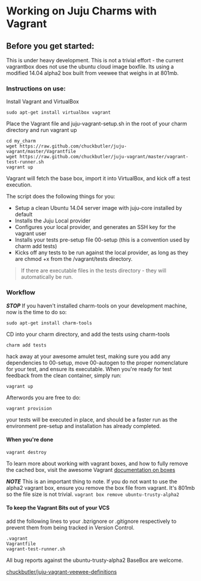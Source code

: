 # Working on Juju Charms with Vagrant

## Before you get started:
This is under heavy development. This is not a trivial effort - the current vagrantbox does not use the ubuntu cloud image boxfile. Its using a modified 14.04 alpha2 box built from veewee that weighs in at 801mb.


### Instructions on use:

Install Vagrant and VirtualBox

```
sudo apt-get install virtualbox vagrant
```
Place the Vagrant file and juju-vagrant-setup.sh in the root of your charm directory and run vagrant up

```
cd my_charm
wget https://raw.github.com/chuckbutler/juju-vagrant/master/Vagrantfile
wget https://raw.github.com/chuckbutler/juju-vagrant/master/vagrant-test-runner.sh
vagrant up
```

Vagrant will fetch the base box, import it into VirtualBox, and kick off a test execution.

The script does the following things for you:
- Setup a clean Ubuntu 14.04 server image with juju-core installed by default
- Installs the Juju Local provider
- Configures your local provider, and generates an SSH key for the vagrant user
- Installs your tests pre-setup file 00-setup (this is a convention used by charm add tests)
- Kicks off any tests to be run against the local provider, as long as they are chmod +x from the /vagrant/tests directory.

> If there are executable files in the tests directory - they will automatically be run.

### Workflow

***STOP*** If you haven't installed charm-tools on your development machine, now is the time to do so:

```
sudo apt-get install charm-tools
```

CD into your charm directory, and add the tests using charm-tools

```
charm add tests
```

hack away at your awesome amulet test, making sure you add any dependencies to 00-setup, move 00-autogen to the proper nomenclature for your test, and ensure its executable. When you're ready for test feedback from the clean container, simply run:

```
vagrant up
```
Afterwords you are free to do:

```
vagrant provision
```
your tests will be executed in place, and should be a faster run as the environment pre-setup and installation has already completed.

#### When you're done

```
vagrant destroy
```
To learn more about working with vagrant boxes, and how to fully remove the cached box, visit the awesome Vagrant [documentation on boxes](http://docs.vagrantup.com/v2/boxes.html)

***NOTE*** This is an important thing to note. If you do not want to use the alpha2 vagrant box, ensure you remove the box file from vagrant. It's 801mb so the file size is not trivial.
`vagrant box remove ubuntu-trusty-alpha2`

#### To keep the Vagrant Bits out of your VCS
add the following lines to your .bzrignore or .gitignore respectively to prevent them from being tracked in Version Control.

```
.vagrant
Vagrantfile
vagrant-test-runner.sh
```

All bug reports against the ubuntu-trusty-alpha2 BaseBox are welcome.

[chuckbutler/juju-vagrant-veewee-definitions](https://github.com/chuckbutler/juju-vagrant-veewee-definitions/issues)
